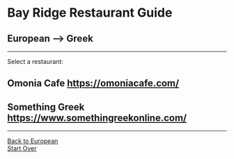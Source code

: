# Bay Ridge Restaurant Guide
## European --> Greek
---
Select a restaurant:
## Omonia Cafe https://omoniacafe.com/
## Something Greek https://www.somethingreekonline.com/
---
[Back to European](european.md)
<br>
[Start Over](../home.md)